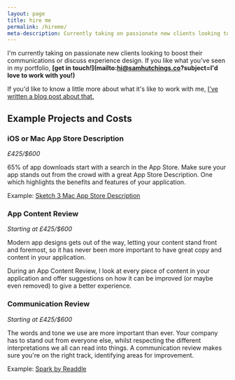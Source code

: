 ```yaml
---
layout: page
title: hire me
permalink: /hireme/
meta-description: Currently taking on passionate new clients looking to boost their communications or discuss experience design.
---
```


I'm currently taking on passionate new clients looking to boost their communications or discuss experience design. If you like what you've seen in my portfolio, <strong>[get in touch!](mailto:hi@samhutchings.co?subject=I'd love to work with you!)</strong>

If you'd like to know a little more about what it's like to work with me, [I've written a blog post about that.](http://samhutchings.co/thought/lets-be-honest-about-this/)

## Example Projects and Costs

### iOS or Mac App Store Description
*£425/$600*

65% of app downloads start with a search in the App Store. Make sure your app stands out from the crowd with a great App Store Description. One which highlights the benefits and features of your application.

Example: [Sketch 3 Mac App Store Description](http://samhutchings.co/project/sketch-3/)

### App Content Review
*Starting at £425/$600*

Modern app designs gets out of the way, letting your content stand front and foremost, so it has never been more important to have great copy and content in your application.

During an App Content Review, I look at every piece of content in your application and offer suggestions on how it can be improved (or maybe even removed) to give a better experience.

### Communication Review
*Starting at £425/$600*

The words and tone we use are more important than ever. Your company has to stand out from everyone else, whilst respecting the different interpretations we all can read into things. A communication review makes sure you're on the right track, identifying areas for improvement.

Example: [Spark by Readdle](http://samhutchings.co/project/spark-by-readdle-app-launch/)